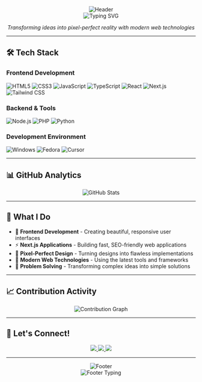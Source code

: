 <div align="center">
  <img src="https://capsule-render.vercel.app/api?type=waving&color=0:667eea,100:764ba2&height=200&section=header&text=Hi%20There!%20👋&fontSize=50&fontAlignY=40&desc=I%20turn%20pixels%20and%20ideas%20into%20reality&descAlignY=55&descAlign=50&animation=twinkling" alt="Header" />
</div>

<div align="center">
  <img src="https://readme-typing-svg.vercel.app?font=Fira+Code&size=28&duration=3000&pause=1000&color=667eea&center=true&vCenter=true&width=600&lines=Frontend+Developer;Pixel+Perfectionist;Code+Architect;Digital+Storyteller" alt="Typing SVG" />
</div>

<div align="center">
  <p><em>Transforming ideas into pixel-perfect reality with modern web technologies</em></p>
</div>

---

## 🛠️ Tech Stack

### Frontend Development
![HTML5](https://img.shields.io/badge/HTML5-E34F26?style=for-the-badge&logo=html5&logoColor=white)
![CSS3](https://img.shields.io/badge/CSS3-1572B6?style=for-the-badge&logo=css3&logoColor=white)
![JavaScript](https://img.shields.io/badge/JavaScript-F7DF1E?style=for-the-badge&logo=javascript&logoColor=black)
![TypeScript](https://img.shields.io/badge/TypeScript-007ACC?style=for-the-badge&logo=typescript&logoColor=white)
![React](https://img.shields.io/badge/React-20232A?style=for-the-badge&logo=react&logoColor=61DAFB)
![Next.js](https://img.shields.io/badge/Next.js-000000?style=for-the-badge&logo=next.js&logoColor=white)
![Tailwind CSS](https://img.shields.io/badge/Tailwind_CSS-38B2AC?style=for-the-badge&logo=tailwind-css&logoColor=white)

### Backend & Tools
![Node.js](https://img.shields.io/badge/Node.js-43853D?style=for-the-badge&logo=node.js&logoColor=white)
![PHP](https://img.shields.io/badge/PHP-777BB4?style=for-the-badge&logo=php&logoColor=white)
![Python](https://img.shields.io/badge/Python-3776AB?style=for-the-badge&logo=python&logoColor=white)

### Development Environment
![Windows](https://img.shields.io/badge/Windows-0078D6?style=for-the-badge&logo=windows&logoColor=white)
![Fedora](https://img.shields.io/badge/Fedora-294172?style=for-the-badge&logo=fedora&logoColor=white)
![Cursor](https://img.shields.io/badge/Cursor-000000?style=for-the-badge&logo=cursor&logoColor=white)

---

## 📊 GitHub Analytics

<div align="center">
  <img src="https://github-readme-stats.vercel.app/api?username=dimitrisvalasellis&show_icons=true&theme=radical&hide_border=true&count_private=true&include_all_commits=true&custom_title=GitHub%20Statistics&card_width=500" alt="GitHub Stats" />
</div>

---

## 🎯 What I Do

- 🎨 **Frontend Development** - Creating beautiful, responsive user interfaces
- ⚡ **Next.js Applications** - Building fast, SEO-friendly web applications
- 🎯 **Pixel-Perfect Design** - Turning designs into flawless implementations
- 🚀 **Modern Web Technologies** - Using the latest tools and frameworks
- 🤔 **Problem Solving** - Transforming complex ideas into simple solutions

---

## 📈 Contribution Activity

<div align="center">
  <img src="https://github-readme-activity-graph.vercel.app/graph?username=dimitrisvalasellis&theme=react-dark&hide_border=true&area=true&custom_title=Contribution%20Activity&bg_color=0d1117&color=58a6ff&line=58a6ff&point=ffffff" alt="Contribution Graph" />
</div>

---

## 🤝 Let's Connect!

<div align="center">
  <a href="https://github.com/dimitrisvalasellis">
    <img src="https://img.shields.io/badge/GitHub-100000?style=for-the-badge&logo=github&logoColor=white" />
  </a>
  <a href="mailto:dimvalas.me@gmail.com">
    <img src="https://img.shields.io/badge/Email-D14836?style=for-the-badge&logo=gmail&logoColor=white" />
  </a>
  <a href="https://twitter.com/dimitrisvalasellis">
    <img src="https://img.shields.io/badge/Twitter-1DA1F2?style=for-the-badge&logo=twitter&logoColor=white" />
  </a>
</div>

---

<div align="center">
  <img src="https://capsule-render.vercel.app/api?type=waving&color=0:667eea,100:764ba2&height=200&section=footer&animation=twinkling" alt="Footer" />
</div>

<div align="center">
  <img src="https://readme-typing-svg.vercel.app?font=Fira+Code&size=18&duration=3000&pause=1000&color=667eea&center=true&vCenter=true&width=500&lines=Thanks+for+visiting!+✨;Let's+build+something+amazing+together!+🚀" alt="Footer Typing" />
</div>
